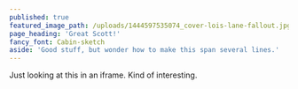 ```yaml
---
published: true
featured_image_path: /uploads/1444597535074_cover-lois-lane-fallout.jpg
page_heading: 'Great Scott!'
fancy_font: Cabin-sketch
aside: 'Good stuff, but wonder how to make this span several lines.'
---
```


Just looking at this in an iframe. Kind of interesting.